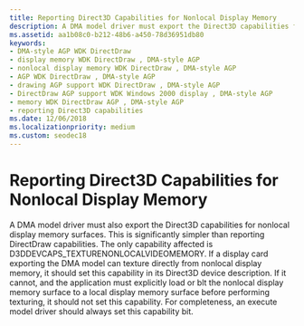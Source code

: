 ```yaml
---
title: Reporting Direct3D Capabilities for Nonlocal Display Memory
description: A DMA model driver must export the Direct3D capabilities for nonlocal display memory surfaces.
ms.assetid: aa1b08c0-b212-48b6-a450-78d36951db80
keywords:
- DMA-style AGP WDK DirectDraw
- display memory WDK DirectDraw , DMA-style AGP
- nonlocal display memory WDK DirectDraw , DMA-style AGP
- AGP WDK DirectDraw , DMA-style AGP
- drawing AGP support WDK DirectDraw , DMA-style AGP
- DirectDraw AGP support WDK Windows 2000 display , DMA-style AGP
- memory WDK DirectDraw AGP , DMA-style AGP
- reporting Direct3D capabilities
ms.date: 12/06/2018
ms.localizationpriority: medium
ms.custom: seodec18
---
```


# Reporting Direct3D Capabilities for Nonlocal Display Memory

A DMA model driver must also export the Direct3D capabilities for nonlocal display memory surfaces. This is significantly simpler than reporting DirectDraw capabilities. The only capability affected is D3DDEVCAPS\_TEXTURENONLOCALVIDEOMEMORY. If a display card exporting the DMA model can texture directly from nonlocal display memory, it should set this capability in its Direct3D device description. If it cannot, and the application must explicitly load or blt the nonlocal display memory surface to a local display memory surface before performing texturing, it should not set this capability. For completeness, an execute model driver should always set this capability bit.

 

 





